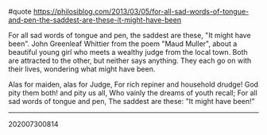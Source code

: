 

#quote
https://philosiblog.com/2013/03/05/for-all-sad-words-of-tongue-and-pen-the-saddest-are-these-it-might-have-been

For all sad words of tongue and pen, the saddest are these, "It might have been".
John Greenleaf Whittier
from the poem "Maud Muller", about a beautiful young girl who meets a wealthy judge from the local town. Both are attracted to the other, but neither says anything. They each go on with their lives, wondering what might have been.

Alas for maiden, alas for Judge,
For rich repiner and household drudge!
God pity them both! and pity us all,
Who vainly the dreams of youth recall;
For all sad words of tongue and pen,
The saddest are these: "It might have been!"


---
202007300814